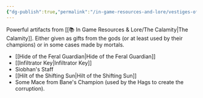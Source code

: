```yaml
---
{"dg-publish":true,"permalink":"/in-game-resources-and-lore/vestiges-of-divergence/"}
---
```


Powerful artifacts from [[📚 In Game Resources & Lore/The Calamity\|The Calamity]]. Either given as gifts from the gods (or at least used by their champions) or in some cases made by mortals. 

- [[Hide of the Feral Guardian\|Hide of the Feral Guardian]]
- [[Infiltrator Key\|Infiltrator Key]]
- Siobhan's Staff
- [[Hilt of the Shifting Sun\|Hilt of the Shifting Sun]]
- Some Mace from Bane's Champion (used by the Hags to create the corruption).